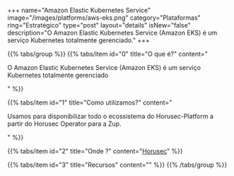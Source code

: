 +++
name="Amazon Elastic Kubernetes Service"
image="/images/platforms/aws-eks.png"
category="Plataformas"
ring="Estratégico"
type="post"
layout="details"
isNew="false"
description="O Amazon Elastic Kubernetes Service (Amazon EKS) é um serviço Kubernetes totalmente gerenciado."
+++

{{% tabs/group %}}
  {{% tabs/item id="0" title="O que é?" content="<p>O Amazon Elastic Kubernetes Service (Amazon EKS) é um serviço Kubernetes totalmente gerenciado</p>" %}}

  {{% tabs/item id="1" title="Como utilizamos?" content="<p>Usamos para disponibilizar todo o ecossistema do Horusec-Platform a partir do Horusec Operator para a Zup.</p>" %}}

  {{% tabs/item id="2" title="Onde ?" content="<a href='https://horusec.io/' target='_blank'>Horusec</a>" %}}

  {{% tabs/item id="3" title="Recursos" content="" %}}
{{% /tabs/group %}}
